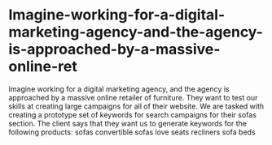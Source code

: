 # Imagine-working-for-a-digital-marketing-agency-and-the-agency-is-approached-by-a-massive-online-ret
Imagine working for a digital marketing agency, and the agency is approached by a massive online retailer of furniture. They want to test our skills at creating large campaigns for all of their website. We are tasked with creating a prototype set of keywords for search campaigns for their sofas section. The client says that they want us to generate keywords for the following products:  sofas convertible sofas love seats recliners sofa beds
